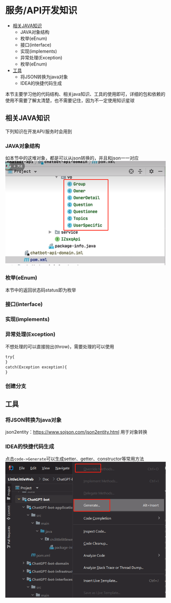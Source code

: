 # 服务/API开发知识
- [相关JAVA知识](#相关JAVA知识)
  - JAVA对象结构
  - 枚举(eEnum)
  - 接口(interface)
  - 实现(implements)
  - 异常处理(Exception)
  - 枚举(eEnum)
- [工具](#工具)
  - 将JSON转换为java对象
  - IDEA的快捷代码生成

本节主要学习他的代码结构、相关java知识、工具的使用即可，详细的包和依赖的使用不需要了解太清楚，也不需要记住，因为不一定使用知识星球

## 相关JAVA知识
下列知识在开发API/服务时会用到
### JAVA对象结构
如本节中的这堆对象，都是可以从json转换的，并且和json一一对应
![img_1.png](Images/img_1.png)
### 枚举(eEnum)
本节中的返回状态码status即为枚举
### 接口(interface)
### 实现(implements)
### 异常处理(Exception)
不想处理的可以直接抛出(throw)，需要处理的可以使用  
```
try{
}
catch(Exception exception){
}
```

### 创建分支

## 工具
### 将JSON转换为java对象
json2entity：https://www.sojson.com/json2entity.html  用于对象转换
### IDEA的快捷代码生成
点击`code->Generate`可以生成setter、getter、constructor等常用方法
![img.png](Images/img.png)